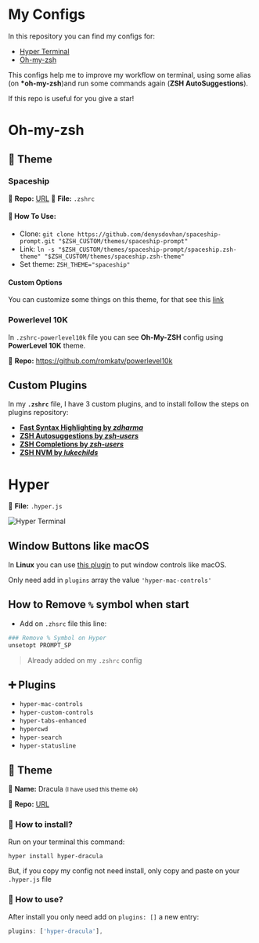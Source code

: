 # My Configs

In this repository you can find my configs for:

-   [Hyper Terminal](https://hyper.is/)
-   [Oh-my-zsh](https://ohmyz.sh/)

This configs help me to improve my workflow on terminal, using some alias (on **\*oh-my-zsh**)and run some commands again (**ZSH AutoSuggestions**).

If this repo is useful for you give a star!

# Oh-my-zsh

## 🎨 Theme

### Spaceship

🔗 **Repo:** [URL](https://github.com/denysdovhan/spaceship-prompt)
📁 **File:** `.zshrc`

#### 📖 **How To Use:**

-   Clone: `git clone https://github.com/denysdovhan/spaceship-prompt.git "$ZSH_CUSTOM/themes/spaceship-prompt"`
-   Link: `ln -s "$ZSH_CUSTOM/themes/spaceship-prompt/spaceship.zsh-theme" "$ZSH_CUSTOM/themes/spaceship.zsh-theme"`
-   Set theme: `ZSH_THEME="spaceship"`

#### Custom Options

You can customize some things on this theme, for that see this [link](https://github.com/denysdovhan/spaceship-prompt/blob/master/docs/Options.md)

### Powerlevel 10K

In `.zshrc-powerlevel10k` file you can see **Oh-My-ZSH** config using **PowerLevel 10K** theme.

🔗 **Repo:** https://github.com/romkatv/powerlevel10k

## Custom Plugins

In my **`.zshrc`** file, I have 3 custom plugins, and to install follow the steps on plugins repository:

-   **[Fast Syntax Highlighting by _zdharma_](https://github.com/zdharma/fast-syntax-highlighting)**
-   **[ZSH Autosuggestions by _zsh-users_](https://github.com/zsh-users/zsh-autosuggestions)**
-   **[ZSH Completions by _zsh-users_](https://github.com/zsh-users/zsh-completions)**
-   **[ZSH NVM by _lukechilds_](https://github.com/lukechilds/zsh-nvm)**

# Hyper

📁 **File:** `.hyper.js`

![Hyper Terminal](https://i.ibb.co/FndX03L/image.png)

## Window Buttons like macOS

In **Linux** you can use [this plugin](https://github.com/krve/hyper-mac-controls) to put window controls like macOS.

Only need add in `plugins` array the value `'hyper-mac-controls'`

## How to Remove `%` symbol when start

-   Add on `.zhsrc` file this line:

```bash
### Remove % Symbol on Hyper
unsetopt PROMPT_SP
```

> Already added on my `.zshrc` config

## ➕ Plugins

-   `hyper-mac-controls`
-   `hyper-custom-controls`
-   `hyper-tabs-enhanced`
-   `hypercwd`
-   `hyper-search`
-   `hyper-statusline`

## 🎨 Theme

💬 **Name:** Dracula <small>(I have used this theme ok)</small>

🔗 **Repo:** [URL](https://github.com/dracula/hyper)

### 📖 How to install?

Run on your terminal this command:

```bash
hyper install hyper-dracula
```

But, if you copy my config not need install, only copy and paste on your `.hyper.js` file

### 📖 How to use?

After install you only need add on `plugins: []` a new entry:

```javascript
plugins: ['hyper-dracula'],
```
